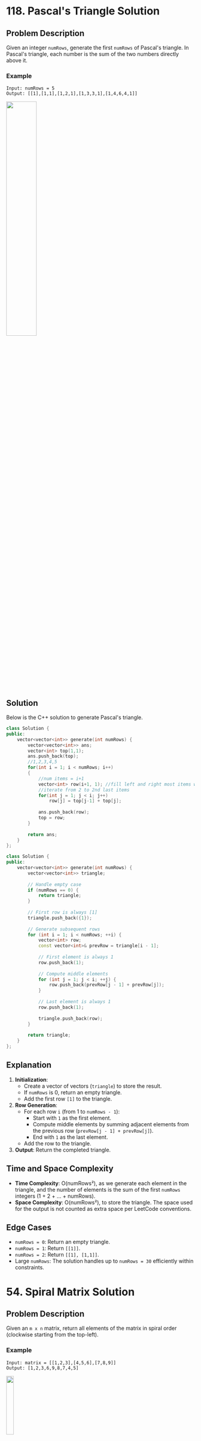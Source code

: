 


# 118. Pascal's Triangle Solution

## Problem Description
Given an integer `numRows`, generate the first `numRows` of Pascal's triangle. In Pascal's triangle, each number is the sum of the two numbers directly above it.

### Example
```
Input: numRows = 5
Output: [[1],[1,1],[1,2,1],[1,3,3,1],[1,4,6,4,1]]
```

<img src="../assets/PascalTriangleAnimated2.gif" width="40%">


## Solution
Below is the C++ solution to generate Pascal's triangle.

```cpp
class Solution {
public:
    vector<vector<int>> generate(int numRows) {
        vector<vector<int>> ans;
        vector<int> top(1,1);
        ans.push_back(top);
        //1,2,3,4,5
        for(int i = 1; i < numRows; i++)
        {
            //num items = i+1
            vector<int> row(i+1, 1); //fill left and right most items with 1
            //iterate from 2 to 2nd last items
            for(int j = 1; j < i; j++)
                row[j] = top[j-1] + top[j];
            
            ans.push_back(row);
            top = row;
        }
        
        return ans;
    }
};

class Solution {
public:
    vector<vector<int>> generate(int numRows) {
        vector<vector<int>> triangle;
        
        // Handle empty case
        if (numRows == 0) {
            return triangle;
        }
        
        // First row is always [1]
        triangle.push_back({1});
        
        // Generate subsequent rows
        for (int i = 1; i < numRows; ++i) {
            vector<int> row;
            const vector<int>& prevRow = triangle[i - 1];
            
            // First element is always 1
            row.push_back(1);
            
            // Compute middle elements
            for (int j = 1; j < i; ++j) {
                row.push_back(prevRow[j - 1] + prevRow[j]);
            }
            
            // Last element is always 1
            row.push_back(1);
            
            triangle.push_back(row);
        }
        
        return triangle;
    }
};
```

## Explanation
1. **Initialization**:
   - Create a vector of vectors (`triangle`) to store the result.
   - If `numRows` is 0, return an empty triangle.
   - Add the first row `[1]` to the triangle.
2. **Row Generation**:
   - For each row `i` (from 1 to `numRows - 1`):
     - Start with `1` as the first element.
     - Compute middle elements by summing adjacent elements from the previous row (`prevRow[j - 1] + prevRow[j]`).
     - End with `1` as the last element.
   - Add the row to the triangle.
3. **Output**: Return the completed triangle.

## Time and Space Complexity
- **Time Complexity**: O(numRows²), as we generate each element in the triangle, and the number of elements is the sum of the first `numRows` integers (1 + 2 + ... + numRows).
- **Space Complexity**: O(numRows²), to store the triangle. The space used for the output is not counted as extra space per LeetCode conventions.

## Edge Cases
- `numRows = 0`: Return an empty triangle.
- `numRows = 1`: Return `[[1]]`.
- `numRows = 2`: Return `[[1], [1,1]]`.
- Large `numRows`: The solution handles up to `numRows = 30` efficiently within constraints.




# 54. Spiral Matrix Solution

## Problem Description
Given an `m x n` matrix, return all elements of the matrix in spiral order (clockwise starting from the top-left).

### Example
```
Input: matrix = [[1,2,3],[4,5,6],[7,8,9]]
Output: [1,2,3,6,9,8,7,4,5]
```
<img src="../assets/spiral1.jpg" width="20%">

```
Input: matrix = [[1,2,3,4],[5,6,7,8],[9,10,11,12]]
Output: [1,2,3,4,8,12,11,10,9,5,6,7]
```
<img src="../assets/spiral2.jpg" width="20%">

## Solution
Below is the C++ solution to traverse a matrix in spiral order.

```cpp
class Solution {
public:
    vector<int> spiralOrder(vector<vector<int>>& matrix) {
        int n=matrix.size();
        int m=matrix[0].size();
        int left=0,right=m-1,bottom=n-1,top=0;
        int direction=1; //1 to right/2 to bottom/3 to left/4 to up
        vector<int> v;
        while(v.size() < n*m) //left<=right && top<=bottom
        {
            if(direction==1)
            {
                for(int i=left;i<=right;i++) v.push_back(matrix[top][i]);
                direction=2;
                top++;
            }
            
            else if(direction==2)
            {
                for(int i=top;i<=bottom;i++) v.push_back(matrix[i][right]);
                direction=3;
                right--;
            }
            
            else if(direction==3)
            {
                for(int i=right;i>=left;i--) v.push_back(matrix[bottom][i]);
                direction=4;
                bottom--;
            }
            
            else if(direction==4)
            {
                for(int i=bottom;i>=top;i--) v.push_back(matrix[i][left]);
                direction=1;
                left++;
            }
        }
        return v;
        
    }
};

class Solution {
public:
    vector<int> spiralOrder(vector<vector<int>>& matrix) {
        vector<int> result;
        if (matrix.empty() || matrix[0].empty()) {
            return result;
        }
        
        int m = matrix.size(); // Number of rows
        int n = matrix[0].size(); // Number of columns
        int top = 0, bottom = m - 1, left = 0, right = n - 1;
        
        while (top <= bottom && left <= right) {
            // Traverse right
            for (int j = left; j <= right; ++j) {
                result.push_back(matrix[top][j]);
            }
            top++;
            
            // Traverse down
            for (int i = top; i <= bottom; ++i) {
                result.push_back(matrix[i][right]);
            }
            right--;
            
            if (top <= bottom) {
                // Traverse left
                for (int j = right; j >= left; --j) {
                    result.push_back(matrix[bottom][j]);
                }
                bottom--;
            }
            
            if (left <= right) {
                // Traverse up
                for (int i = bottom; i >= top; --i) {
                    result.push_back(matrix[i][left]);
                }
                left++;
            }
        }
        
        return result;
    }
};
```

## Explanation
1. **Boundary Tracking**:
   - Use four pointers: `top`, `bottom`, `left`, and `right` to represent the current boundaries of the unvisited matrix.
   - `top` and `bottom` track the row boundaries, `left` and `right` track the column boundaries.
2. **Spiral Traversal**:
   - Traverse right: Process elements in the `top` row from `left` to `right`, then increment `top`.
   - Traverse down: Process elements in the `right` column from `top` to `bottom`, then decrement `right`.
   - Traverse left: If `top <= bottom`, process elements in the `bottom` row from `right` to `left`, then decrement `bottom`.
   - Traverse up: If `left <= right`, process elements in the `left` column from `bottom` to `top`, then increment `left`.
3. **Termination**: Continue until `top > bottom` or `left > right`.
4. **Edge Case Handling**: Return an empty vector if the matrix is empty or has no columns.

## Time and Space Complexity
- **Time Complexity**: O(m * n), where `m` is the number of rows and `n` is the number of columns, as we visit each element exactly once.
- **Space Complexity**: O(1), excluding the output array, as we only use a constant amount of extra space for pointers.

## Edge Cases
- Empty matrix (`matrix = []`): Return an empty vector.
- Single row (`matrix = [[1,2,3]]`): Traverse right only.
- Single column (`matrix = [[1],[2],[3]]`): Traverse down only.
- Single element (`matrix = [[1]]`): Return `[1]`.
- Rectangular matrix: Handles cases where `m != n`.


## 200. Number of Islands - Array, Depth-First Search, Breadth-First Search, Union Find, Matrix
#### https://leetcode.com/problems/number-of-islands/description/
Given an m x n 2D binary grid grid which represents a map of '1's (land) and '0's (water), return the number of islands.

An island is surrounded by water and is formed by connecting adjacent lands horizontally or vertically. You may assume all four edges of the grid are all surrounded by water.
```py
Example 1:

Input: grid = [
  ["1","1","1","1","0"],
  ["1","1","0","1","0"],
  ["1","1","0","0","0"],
  ["0","0","0","0","0"]
]
Output: 1
Example 2:

Input: grid = [
  ["1","1","0","0","0"],
  ["1","1","0","0","0"],
  ["0","0","1","0","0"],
  ["0","0","0","1","1"]
]
Output: 3
 
Constraints:

m == grid.length
n == grid[i].length
1 <= m, n <= 300
grid[i][j] is '0' or '1'.
```
```c++
class Solution {
public:
    void markIsland(vector<vector<char>>& grid, int row, int col, int rows, int cols)
    {

        if(row < 0 || col < 0 || row == rows || col == cols) return;
        
        if(grid[row][col]=='1') {
            grid[row][col] = '2';
            markIsland(grid, row-1, col, rows, cols);
            markIsland(grid, row+1, col, rows, cols);
            markIsland(grid, row, col-1, rows, cols);
            markIsland(grid, row, col+1, rows, cols);
        }
        
        return;     
    }
    
    int numIslands(vector<vector<char>>& grid) {
        
        int islands = 0;
        for(int row = 0; row < grid.size(); row++)
        {
            int cols = grid[0].size();
            for(int col = 0; col < cols; col++)
            {
                if(grid[row][col] == '1') {
                    islands++;
                    markIsland(grid, row, col, grid.size(), cols);
                }
            }
            
        }
        
        return islands;
    }
};
```


# 73. Set Matrix Zeroes - Hash Table, Matrix

This document describes the solution to the "Set Matrix Zeroes" problem (LeetCode #73).

## Problem Description
Given an `m x n` integer matrix `matrix`, if an element is `0`, set its entire row and column to `0`. You must do it in-place.

### Example
```
Input: matrix = [[1,1,1],[1,0,1],[1,1,1]]
Output: [[1,0,1],[0,0,0],[1,0,1]]
Explanation: The element at [1,1] is 0, so row 1 and column 1 are set to 0.

Input: matrix = [[0,1,2,0],[3,4,5,2],[1,3,1,5]]
Output: [[0,0,0,0],[0,4,5,0],[0,3,1,0]]
Explanation: Zeros at [0,0] and [0,3] set row 0 and columns 0 and 3 to 0.

Hint 1
If any cell of the matrix has a zero we can record its row and column number using additional memory. But if you don't want to use extra memory then you can manipulate the array instead. i.e. simulating exactly what the question says.
Hint 2
Setting cell values to zero on the fly while iterating might lead to discrepancies. What if you use some other integer value as your marker? There is still a better approach for this problem with 0(1) space.
Hint 3
We could have used 2 sets to keep a record of rows/columns which need to be set to zero. But for an O(1) space solution, you can use one of the rows and and one of the columns to keep track of this information.
Hint 4
We can use the first cell of every row and column as a flag. This flag would determine whether a row or column has been set to zero.
```

### Constraints
- `m == matrix.length`
- `n == matrix[0].length`
- `1 <= m, n <= 200`
- `-2^31 <= matrix[i][j] <= 2^31 - 1`

## Solution Approach
To solve this in-place, we can use the first row and first column of the matrix as markers to indicate which rows and columns need to be set to zero, minimizing extra space.

### In-Place Marking Approach
1. Use two flags to track if the first row and first column originally contain any zeros.
2. Scan the matrix (excluding the first row and column) to mark rows and columns:
   - If `matrix[i][j] == 0`, set `matrix[i][0]` and `matrix[0][j]` to 0.
3. Use the markers in the first row and column to set the corresponding rows and columns to zero.
4. Based on the flags, set the first row and column to zero if needed.

### Example Implementation (C++)
```cpp
class Solution {
public:
    void setZeroes(vector<vector<int>>& matrix) {
        int rows = matrix.size();
        int cols = matrix[0].size();
                
        set<int> zcols;
        
        for(int row=0; row < rows; row++)
        {
            vector<int>& vrow = matrix[row];
            bool bZeroFound = false;
            for(int c=0; c < vrow.size(); c++)
            {
                if(vrow[c] == 0)
                {
                    zcols.insert(c);
                    bZeroFound = true;
                }
            }
            
            if(bZeroFound)
            {
                //set entire row to 0
                for(int c=0; c < vrow.size(); c++) {
                    matrix[row][c] = 0;
                }
            }  
        }
        //set entire col to 0
        for(auto& col: zcols) {
            for(int row = 0; row < rows; row++)
                matrix[row][col] = 0;
        }
    }
};
```

```cpp
class Solution {
public:
    void setZeroes(vector<vector<int>>& matrix) {
        int m = matrix.size();
        int n = matrix[0].size();
        bool firstRowZero = false;
        bool firstColZero = false;
        
        // Check if first row has any zero
        for (int j = 0; j < n; j++) {
            if (matrix[0][j] == 0) {
                firstRowZero = true;
                break;
            }
        }
        
        // Check if first column has any zero
        for (int i = 0; i < m; i++) {
            if (matrix[i][0] == 0) {
                firstColZero = true;
                break;
            }
        }
        
        // Use first row and column as markers
        for (int i = 1; i < m; i++) {
            for (int j = 1; j < n; j++) {
                if (matrix[i][j] == 0) {
                    matrix[i][0] = 0; // Mark first cell of row
                    matrix[0][j] = 0; // Mark first cell of column
                }
            }
        }
        
        // Set rows to zero based on first column markers
        for (int i = 1; i < m; i++) {
            if (matrix[i][0] == 0) {
                for (int j = 1; j < n; j++) {
                    matrix[i][j] = 0;
                }
            }
        }
        
        // Set columns to zero based on first row markers
        for (int j = 1; j < n; j++) {
            if (matrix[0][j] == 0) {
                for (int i = 1; i < m; i++) {
                    matrix[i][j] = 0;
                }
            }
        }
        
        // Set first row to zero if needed
        if (firstRowZero) {
            for (int j = 0; j < n; j++) {
                matrix[0][j] = 0;
            }
        }
        
        // Set first column to zero if needed
        if (firstColZero) {
            for (int i = 0; i < m; i++) {
                matrix[i][0] = 0;
            }
        }
    }
};
```

### How It Works
- **Flags**: `firstRowZero` and `firstColZero` track if the first row/column need to be zeroed, as they are used as markers.
- **Marking**:
  - Scan the matrix (excluding markers) for zeros.
  - Mark the first cell of the corresponding row (`matrix[i][0]`) and column (`matrix[0][j]`) as 0.
- **Zeroing**:
  - Use markers in `matrix[i][0]` to zero out rows (excluding first column).
  - Use markers in `matrix[0][j]` to zero out columns (excluding first row).
- **Final Step**: Zero the first row and column based on the flags.
- **Edge Cases**:
  - Single row or column: Handled by checking first row/column separately.
  - All zeros: All markers are set, and the entire matrix is zeroed.

### Time and Space Complexity
- **Time Complexity**: O(m * n), where `m` and `n` are the dimensions of the matrix, as we traverse the matrix a constant number of times.
- **Space Complexity**: O(1), as we only use two boolean variables and modify the matrix in-place.

### Alternative Approach
1. **Extra Space**:
   - Use two arrays to track rows and columns that need to be zeroed.
   - Time Complexity: O(m * n)
   - Space Complexity: O(m + n)
The in-place approach is preferred as it meets the problem's requirement to minimize extra space.


# 79. Word Search - Backtracking, Depth-First Search, Matrix

This document describes the solution to the "Word Search" problem (LeetCode #79).

## Problem Description
Given an `m x n` grid of characters `board` and a string `word`, return `true` if `word` exists in the grid, and `false` otherwise. The word must be constructed from letters of sequentially adjacent cells, where adjacent cells are horizontally or vertically neighboring. The same letter cell may not be used more than once.

### Example
```
Input: board = [["A","B","C","E"],["S","F","C","S"],["A","D","E","E"]], word = "ABCCED"
Output: true
Explanation: The word "ABCCED" can be formed by following the path A->B->C->C->E->D.
```
<img src="../assets/word2.jpg" width="30%">


```
Input: board = [["A","B","C","E"],["S","F","C","S"],["A","D","E","E"]], word = "SEE"
Output: true
Explanation: The word "SEE" can be formed by following the path S->E->E.
```
<img src="../assets/word1.jpg" width="30%">

```
Input: board = [["A","B","C","E"],["S","F","C","S"],["A","D","E","E"]], word = "ABCB"
Output: false
Explanation: The word "ABCB" cannot be formed as it requires reusing the cell at [0,1].
```

### Constraints
- `m == board.length`
- `n == board[i].length`
- `1 <= m, n <= 6`
- `1 <= word.length <= 15`
- `board` and `word` consist of only uppercase and lowercase English letters.

## Solution Approach
The problem can be solved using a depth-first search (DFS) with backtracking to explore all possible paths in the grid.

### DFS with Backtracking Approach
1. Iterate through each cell in the grid as a potential starting point.
2. For each cell, use DFS to check if the word can be formed starting from that cell:
   - Check if the current character matches the current position in the word.
   - Temporarily mark the cell as visited (e.g., by changing its value).
   - Recursively explore all four adjacent cells (up, down, left, right).
   - Restore the cell’s original value after exploration (backtracking).
3. Return `true` if the entire word is found, `false` otherwise.

### Example Implementation (C++)
```cpp
class Solution {
public:
    bool exist(vector<vector<char>>& board, string word) {
        for (unsigned int i = 0; i < board.size(); i++) 
            for (unsigned int j = 0; j < board[0].size(); j++) 
                if (found(board, i, j, word))
                    return true;
        return false;
    }

    bool found(vector<vector<char>>& board, int i, int j, string& word) {
        if (i<0 || i>=board.size() || j<0 || j>=board[0].size() || board[i][j] != word[0])  
            return false;
        
        if(word.length() == 1) // this was the last charater in word and matched, so return
            return true;
   
        char c = board[i][j];
        board[i][j] = '*';
        
        string s = word.substr(1);
        bool ret = found(board, i-1, j, s) || found(board, i+1, j, s) || found(board, i, j-1, s) || found(board, i, j+1, s);
        board[i][j] = c;
        return ret;
    }
};
```

```cpp
class Solution {
public:
    bool exist(vector<vector<char>>& board, string word) {
        int m = board.size();
        int n = board[0].size();
        
        // Try each cell as starting point
        for (int i = 0; i < m; i++) {
            for (int j = 0; j < n; j++) {
                if (dfs(board, word, 0, i, j)) {
                    return true;
                }
            }
        }
        
        return false;
    }
    
private:
    bool dfs(vector<vector<char>>& board, string& word, int index, int i, int j) {
        // If all characters are matched
        if (index == word.length()) {
            return true;
        }
        
        // Check bounds and character match
        if (i < 0 || i >= board.size() || j < 0 || j >= board[0].size() || 
            board[i][j] != word[index]) {
            return false;
        }
        
        // Temporarily mark cell as visited
        char temp = board[i][j];
        board[i][j] = '#';
        
        // Explore all four directions
        bool found = dfs(board, word, index + 1, i + 1, j) ||
                     dfs(board, word, index + 1, i - 1, j) ||
                     dfs(board, word, index + 1, i, j + 1) ||
                     dfs(board, word, index + 1, i, j - 1);
        
        // Restore cell
        board[i][j] = temp;
        
        return found;
    }
};
```

### How It Works
- **Starting Points**: Iterate over all cells to find a starting point where `board[i][j] == word[0]`.
- **DFS**:
  - Match the current character and index in the word.
  - Mark the cell as visited to prevent reuse.
  - Recursively check all four adjacent cells for the next character.
  - Backtrack by restoring the cell’s value.
- **Termination**:
  - Return `true` if all characters in the word are matched.
  - Return `false` if the current path fails (out of bounds, mismatch, or no valid path).
- **Edge Cases**:
  - Single cell: Check if it matches a one-character word.
  - Word longer than grid: Handled by DFS failing to match all characters.
- **Result**: Returns `true` if the word is found, `false` otherwise.

### Time and Space Complexity
- **Time Complexity**: O(m * n * 4^L), where `m` and `n` are the dimensions of the grid, and `L` is the length of the word. Each cell can start a DFS, and each DFS may explore up to 4 directions for each character.
- **Space Complexity**: O(L) for the recursion stack, where `L` is the length of the word. The board is modified in-place.

### Alternative Approach
1. **DFS with Visited Array**:
   - Use a separate `visited` array to track used cells instead of modifying the board.
   - Time Complexity: O(m * n * 4^L)
   - Space Complexity: O(m * n) for the visited array
The in-place modification approach is preferred to minimize space usage.
```cpp
class Solution {
public:
    int trap(vector<int>& height) {
        int left = 0, right = height.size() - 1;
        int leftMax = 0, rightMax = 0;
        int water = 0;
        
        while (left < right) {
            if (height[left] < height[right]) {
                leftMax = max(leftMax, height[left]);
                water += leftMax - height[left];
                left++;
            } else {
                rightMax = max(rightMax, height[right]);
                water += rightMax - height[right];
                right--;
            }
        }
        
        return water;
    }
};
```

### How It Works
- **Two Pointers**: Process the array from both ends, moving toward the center.
- **Water Calculation**:
  - Water at an index is determined by the minimum of the maximum heights on both sides minus the height at that index.
  - By processing the smaller height first, we ensure the water calculation is valid (bounded by the opposite side’s max).
- **Max Tracking**:
  - `leftMax` tracks the tallest bar from the left.
  - `rightMax` tracks the tallest bar from the right.
- **Edge Cases**:
  - Single element: No water can be trapped (handled by `left < right`).
  - Monotonic array: No water trapped (algorithm correctly yields 0).
- **Result**: The total water trapped is accumulated in `water`.

### Time and Space Complexity
- **Time Complexity**: O(n), where `n` is the length of the `height` array, as we traverse the array once with two pointers.
- **Space Complexity**: O(1), as we only use a constant amount of extra space.

### Alternative Approaches
1. **Two Arrays**:
   - Precompute `leftMax` and `rightMax` for each index using two arrays.
   - Time Complexity: O(n)
   - Space Complexity: O(n)
2. **Stack**:
   - Use a stack to track indices of decreasing heights, calculating water when a taller bar is found.
   - Time Complexity: O(n)
   - Space Complexity: O(n)
The two-pointer approach is preferred for its optimal space complexity and simplicity.


# 733. Flood Fill Solution

## Problem Description
Given an `m x n` integer grid `image` representing an image, where `image[i][j]` is a pixel value, perform a flood fill starting from pixel `(sr, sc)`. Replace the color of all connected pixels with the same color as `(sr, sc)` with a new color `newColor`. Two pixels are connected if they are adjacent (up, down, left, or right) and have the same color. Return the modified image.

### Example
```
Input: image = [[1,1,1],[1,1,0],[1,0,1]], sr = 1, sc = 1, newColor = 2
Output: [[2,2,2],[2,2,0],[2,0,1]]
Explanation: Starting at image[1][1] = 1, all connected pixels with value 1 are changed to 2.
```

<img src="../assets/flood1-grid.jpg” width="20%">


## Solution
Below is the C++ solution to perform flood fill using depth-first search (DFS).

```cpp
class Solution {
public:
    void floodFillColor(vector<vector<int>>& grid, int row, int col, int rows, int cols, int startColor, int color)
    {
        if(row < 0 || col < 0 || row == rows || col == cols) return;
        
        if(grid[row][col]==startColor) {
            grid[row][col] = color;
            floodFillColor(grid, row-1, col, rows, cols, startColor, color);
            floodFillColor(grid, row+1, col, rows, cols, startColor, color);
            floodFillColor(grid, row, col-1, rows, cols, startColor, color);
            floodFillColor(grid, row, col+1, rows, cols, startColor, color);
        }
        
        return;     
    }
    
    vector<vector<int>> floodFill(vector<vector<int>>& image, int sr, int sc, int color) {
        int startColor = image[sr][sc];   
        if(startColor == color)
            return image;
        
        floodFillColor(image, sr, sc, (int)image.size(), (int)image[0].size(), startColor, color);       
        return image;
    }
};


class Solution {
public:
    vector<vector<int>> floodFill(vector<vector<int>>& image, int sr, int sc, int newColor) {
        // If the starting pixel is already the new color, no change needed
        if (image[sr][sc] == newColor) {
            return image;
        }
        
        // Perform DFS to flood fill
        dfs(image, sr, sc, image[sr][sc], newColor);
        return image;
    }
    
private:
    void dfs(vector<vector<int>>& image, int r, int c, int oldColor, int newColor) {
        // Check boundaries and if the current pixel has the old color
        if (r < 0 || r >= image.size() || c < 0 || c >= image[0].size() || image[r][c] != oldColor) {
            return;
        }
        
        // Change the current pixel to newColor
        image[r][c] = newColor;
        
        // Recursively flood fill in all four directions
        dfs(image, r + 1, c, oldColor, newColor); // Down
        dfs(image, r - 1, c, oldColor, newColor); // Up
        dfs(image, r, c + 1, oldColor, newColor); // Right
        dfs(image, r, c - 1, oldColor, newColor); // Left
    }
};
```

## Explanation
1. **Edge Case**:
   - If the starting pixel `(sr, sc)` already has the `newColor`, return the image unchanged to avoid redundant processing.
2. **DFS Approach**:
   - Start at the given pixel `(sr, sc)` and get its original color (`oldColor`).
   - Use a recursive `dfs` function to:
     - Check if the current position is within bounds and has the `oldColor`.
     - If valid, change the pixel to `newColor`.
     - Recursively apply the same process to the four adjacent pixels (up, down, left, right).
3. **In-Place Modification**:
   - The image is modified directly by updating pixel values during DFS.
4. **Return**:
   - Return the modified image after the flood fill is complete.

## Time and Space Complexity
- **Time Complexity**: O(m * n), where `m` is the number of rows and `n` is the number of columns. In the worst case, we visit every pixel once (e.g., when the entire image is the same color).
- **Space Complexity**: O(m * n) in the worst case due to the recursion stack, which can go as deep as the number of pixels if the entire image is connected.

## Edge Cases
- Single pixel (`m = 1, n = 1`): Change the pixel if it differs from `newColor`.
- `newColor` same as starting pixel: Return unchanged image.
- Empty image: Not applicable due to constraints (`m, n >= 1`).
- Entire image same color: All pixels changed to `newColor`.
- No connected pixels: Only the starting pixel changes if its neighbors have different colors.
